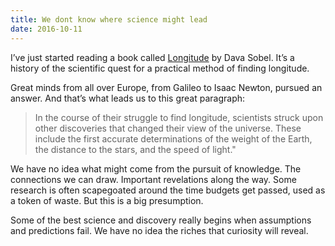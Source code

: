 ```yaml
---
title: We dont know where science might lead
date: 2016-10-11
---
```


<!--kg-card-begin: html--><p>I’ve just started reading a book called <a href="https://www.bookdepository.com/Longitude-Dava-Sobel/9780007214228/?a_aid=thambili">Longitude</a> by Dava Sobel. It’s a history of the scientific quest for a practical method of finding longitude.</p>
<p>Great minds from all over Europe, from Galileo to Isaac Newton, pursued an answer. And that’s what leads us to this great paragraph:</p>
<blockquote>
<p>In the course of their struggle to find longitude, scientists struck upon other discoveries that changed their view of the universe. These include the first accurate determinations of the weight of the Earth, the distance to the stars, and the speed of light.&quot;</p>
</blockquote>
<p>We have no idea what might come from the pursuit of knowledge. The connections we can draw. Important revelations along the way. Some research is often scapegoated around the time budgets get passed, used as a token of waste. But this is a big presumption.</p>
<p>Some of the best science and discovery really begins when assumptions and predictions fail. We have no idea the riches that curiosity will reveal.</p>
<!--kg-card-end: html-->